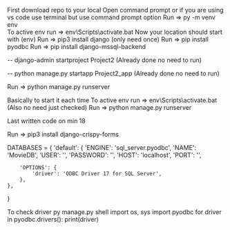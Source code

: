 First download repo to your local
Open command prompt or if you are using vs code use terminal but use command prompt option
Run => py -m venv env  
To active env run => env\Scripts\activate.bat 
Now your location should start with (env)
Run => pip3 install django (only need once)
Run => pip install pyodbc
Run => pip install django-mssql-backend

-- django-admin startproject Project2 (Already done no need to run)

-- python manage.py startapp Project2_app (Already done no need to run)

Run => python manage.py runserver


Basically to start it each time
To active env run => env\Scripts\activate.bat (Also no need just checked)
Run => python manage.py runserver


Last written code on min 18

Run => pip3 install django-crispy-forms



DATABASES = {
    'default': {
        'ENGINE': 'sql_server.pyodbc',
        'NAME': 'MovieDB',
        'USER': '',
        'PASSWORD': '',
        'HOST': 'localhost',
        'PORT': '',

        'OPTIONS': {
            'driver': 'ODBC Driver 17 for SQL Server',
        },
    },
}

To check driver 
py manage.py shell
import os, sys
import pyodbc
for driver in pyodbc.drivers():
    print(driver)

